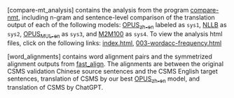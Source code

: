 [compare-mt_analysis] contains the analysis from the program [compare-nmt](https://github.com/neulab/compare-mt), including n-gram and sentence-level comparison of the translation output of each of the following models: [OPUS<sub>zh-en</sub>](https://huggingface.co/Helsinki-NLP/opus-mt-zh-en) labeled as `sys1`, [NLLB](https://huggingface.co/facebook/nllb-200-distilled-600M) as `sys2`, [OPUS<sub>MUL-en</sub>](https://huggingface.co/Helsinki-NLP/opus-mt-mul-en) as `sys3`, and [M2M100](https://huggingface.co/facebook/m2m100_418M) as `sys4`.
To view the analysis html files, click on the following links: [index.html](https://htmlpreview.github.io/?https://github.com/atenglens/NMT_Medical_Dialogue/blob/main/results/compare-mt_analysis/index.html), [003-wordacc-frequency.html](https://htmlpreview.github.io/?https://github.com/atenglens/NMT_Medical_Dialogue/blob/main/results/compare-mt_analysis/003-wordacc-frequency.html)

[word_alignments] contains word alignment pairs and the symmetrized alignment outputs from [fast_align](https://github.com/clab/fast_align). The alignments are between the original CSMS validation Chinese source sentences and the CSMS English target sentences, translation of CSMS by our best [OPUS<sub>zh-en</sub>](https://huggingface.co/Helsinki-NLP/opus-mt-zh-en) model, and translation of CSMS by ChatGPT.